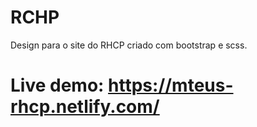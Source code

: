 # RCHP
Design para o site do RHCP criado com bootstrap e scss.

# Live demo: https://mteus-rhcp.netlify.com/
